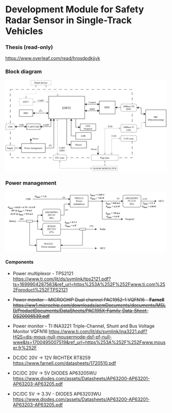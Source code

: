 # Development Module for Safety Radar Sensor in Single-Track Vehicles

<!-- ### Features on PCB
* ESP32
    * BLE
    * MAC
    * 2 UARTs (flashing/debugging + radar interface)
    * $I^2C$ or SPI
* CP2102 USB-UART module
* PHY Ethernet module with connector
* IMU (6+3 DoF)
* Power management
* LED neopixel
* Buzzer
* Pogo pins – board to board connector
* ESP32 GPIO <-> radar pins (FFC conn)
* 100BASE-T1 connector
* ANT+ module -->

### Thesis (read-only)
https://www.overleaf.com/read/hrqsdpdkjjvk

### Block diagram

![](graphics/BlockDiagram-Main.svg)

### Power management

![](graphics/BlockDiagram-PowerManagement2.svg)

#### Components

* Power multiplexor - TPS2121   
    https://www.ti.com/lit/ds/symlink/tps2121.pdf?ts=1699904287563&ref_url=https%253A%252F%252Fwww.ti.com%252Fproduct%252FTPS2121


* <del> Power monitor - MICROCHIP Dual channel PAC1952-1 VQFN16 – **Farnell**
    https://ww1.microchip.com/downloads/aemDocuments/documents/MSLD/ProductDocuments/DataSheets/PAC195X-Family-Data-Sheet-DS20006539.pdf

* Power monitor - TI INA3221 Triple-Channel, Shunt and Bus Voltage Monitor VQFN16
    https://www.ti.com/lit/ds/symlink/ina3221.pdf?HQS=dis-mous-null-mousermode-dsf-pf-null-wwe&ts=1700495007519&ref_url=https%253A%252F%252Fwww.mouser.fr%252F

* DC/DC 20V -> 12V RICHTEK RT8259   
    https://www.farnell.com/datasheets/1720510.pdf

* DC/DC 20V -> 5V DIODES AP63205WU  
    https://www.diodes.com/assets/Datasheets/AP63200-AP63201-AP63203-AP63205.pdf

* DC/DC 5V -> 3.3V - DIODES AP63203WU    
    https://www.diodes.com/assets/Datasheets/AP63200-AP63201-AP63203-AP63205.pdf